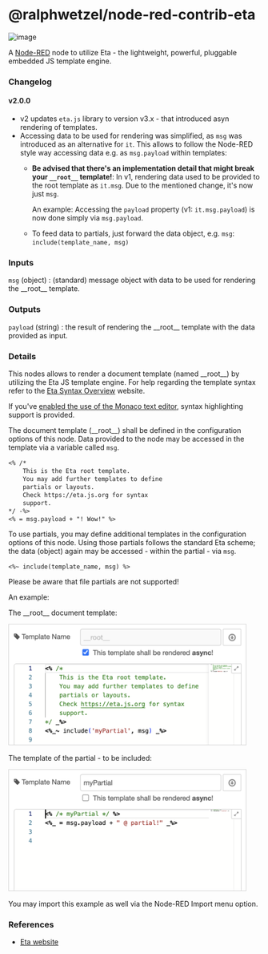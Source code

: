 # @ralphwetzel/node-red-contrib-eta

<img width="150" alt="image" src="https://user-images.githubusercontent.com/16342003/160198427-2a69ff10-e8bf-4873-9d99-2929a584ccc8.png">

A [Node-RED](https://www.nodered.org) node to utilize Eta - the lightweight, powerful, pluggable embedded JS template engine.

### Changelog
#### v2.0.0
* v2 updates `eta.js` library to version v3.x - that introduced asyn rendering of templates.
* Accessing data to be used for rendering was simplified, as `msg` was introduced as an alternative for `it`. This allows to follow the Node-RED style way accessing data e.g. as `msg.payload` within templates:
    * __Be advised that there's an implementation detail that might break your `__root__` template!__: In v1, rendering data used to be provided to the root template as `it.msg`. Due to the mentioned change, it's now just `msg`.  

        An example: Accessing the `payload` property (v1: `it.msg.payload`) is now done simply via `msg.payload`.
    * To feed data to partials, just forward the data object, e.g. `msg`: `include(template_name, msg)`

### Inputs

`msg` (object) :  (standard) message object with data to be used for rendering the \_\_root\_\_ template.

    
### Outputs

`payload` (string) : the result of rendering the \_\_root\_\_ template with the data provided as input.
    
### Details

This nodes allows to render a document template (named \_\_root\_\_) by utilizing the Eta JS template engine.
For help regarding the template syntax refer to the [Eta Syntax Overview](https://eta.js.org/docs/syntax) website.

If you've [enabled the use of the Monaco text editor](https://discourse.nodered.org/t/node-red-2-0-0-beta-1-released/46990#monaco-text-editor-11), syntax highlighting support is provided.


The document template (\_\_root\_\_) shall be defined in the configuration options of this node.
Data provided to the node may be accessed in the template via a variable called `msg`.

```
<% /*
    This is the Eta root template.
    You may add further templates to define
    partials or layouts.
    Check https://eta.js.org for syntax
    support.
*/ -%>
<% = msg.payload + "! Wow!" %>
```

To use partials, you may define additional templates in the configuration options of this node.
Using those partials follows the standard Eta scheme; the data (object) again may be accessed - within the partial - via `msg`.

```
<%~ include(template_name, msg) %>
```
Please be aware that file partials are not supported!


An example:

The \_\_root\_\_ document template:

<img alt="eta_root" src="https://raw.githubusercontent.com/ralphwetzel/node-red-contrib-eta/master/resources/eta_root.png"
    style="min-width: 474px; width: 474px; align: center; border: 1px solid lightgray;"/>

The template of the partial - to be included:

<img alt="eta_partial" src="https://raw.githubusercontent.com/ralphwetzel/node-red-contrib-eta/master/resources/eta_partial.png"
    style="min-width: 474px; ; width: 474px; align: center; border: 1px solid lightgray;"/>

You may import this example as well via the Node-RED Import menu option.

### References

- [Eta website](https://eta.js.org)
